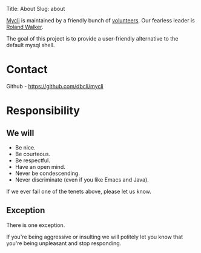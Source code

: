 Title: About
Slug: about

[Mycli](https://www.mycli.net) is maintained by a friendly bunch of
[volunteers](https://github.com/dbcli). Our fearless leader is [Roland Walker](https://github.com/rolandwalker).

The goal of this project is to provide a user-friendly alternative to the
default mysql shell.

Contact
=======

Github - <https://github.com/dbcli/mycli>

Responsibility
==============

We will
------

* Be nice.
* Be courteous.
* Be respectful.
* Have an open mind.
* Never be condescending.
* Never discriminate (even if you like Emacs and Java).

If we ever fail one of the tenets above, please let us know.

Exception
---------

There is one exception.

If you're being aggressive or insulting we will politely let you know that
you're being unpleasant and stop responding.
